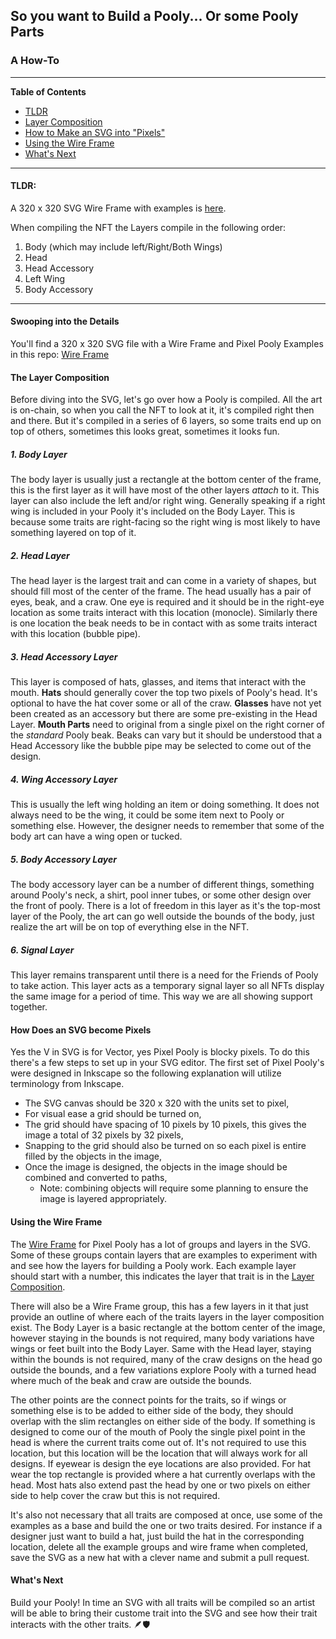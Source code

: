 ## So you want to Build a Pooly... Or some Pooly Parts
### A How-To
---

**Table of Contents**
- [TLDR](https://github.com/rdp3/pooly-assets/edit/main/pixel-pooly-assets/PoolyBuilder.md#tldr)
- [Layer Composition](https://github.com/rdp3/pooly-assets/edit/main/pixel-pooly-assets/PoolyBuilder.md#swooping-into-the-details)
- [How to Make an SVG into "Pixels"](https://github.com/rdp3/pooly-assets/edit/main/pixel-pooly-assets/PoolyBuilder.md#swooping-into-the-details)
- [Using the Wire Frame](https://github.com/rdp3/pooly-assets/edit/main/pixel-pooly-assets/PoolyBuilder.md#using-the-wire-frame)
- [What's Next](https://github.com/rdp3/pooly-assets/edit/main/pixel-pooly-assets/PoolyBuilder.md#whats-next)

---

#### **TLDR:**
A 320 x 320 SVG Wire Frame with examples is [here](pixel-pooly-assets/SVG/PoolyWireFrame.svg).

When compiling the NFT the Layers compile in the following order:
1. Body (which may include left/Right/Both Wings)
2. Head
3. Head Accessory
4. Left Wing
5. Body Accessory

---
#### **Swooping into the Details**

You'll find a 320 x 320 SVG file with a Wire Frame and Pixel Pooly Examples in this repo:
[Wire Frame](pixel-pooly-assets/SVG/PoolyWireFrame-Plain.svg)

#### The Layer Composition
Before diving into the SVG, let's go over how a Pooly is compiled. 
All the art is on-chain, so when you call the NFT to look at it, it's compiled right then and there.
But it's compiled in a series of 6 layers, so some traits end up on top of others, sometimes this looks great, sometimes it looks fun.

##### 1. Body Layer
The body layer is usually just a rectangle at the bottom center of the frame, this is the first layer as it will have most of the other layers *attach* to it. 
This layer can also include the left and/or right wing.
Generally speaking if a right wing is included in your Pooly it's included on the Body Layer.
This is because some traits are right-facing so the right wing is most likely to have something layered on top of it.

##### 2. Head Layer
The head layer is the largest trait and can come in a variety of shapes, but should fill most of the center of the frame.
The head usually has a pair of eyes, beak, and a craw.
One eye is required and it should be in the right-eye location as some traits interact with this location (monocle).
Similarly there is one location the beak needs to be in contact with as some traits interact with this location (bubble pipe).

##### 3. Head Accessory Layer
This layer is composed of hats, glasses, and items that interact with the mouth.
**Hats** should generally cover the top two pixels of Pooly's head.
It's optional to have the hat cover some or all of the craw.
**Glasses** have not yet been created as an accessory but there are some pre-existing in the Head Layer.
**Mouth Parts** need to original from a single pixel on the right corner of the *standard* Pooly beak.
Beaks can vary but it should be understood that a Head Accessory like the bubble pipe may be selected to come out of the design.

##### 4. Wing Accessory Layer
This is usually the left wing holding an item or doing something.
It does not always need to be the wing, it could be some item next to Pooly or something else.
However, the designer needs to remember that some of the body art can have a wing open or tucked.

##### 5. Body Accessory Layer
The body accessory layer can be a number of different things, something around Pooly's neck, a shirt, pool inner tubes, or some other design over the front of pooly.
There is a lot of freedom in this layer as it's the top-most layer of the Pooly, the art can go well outside the bounds of the body, just realize the art will be on top of everything else in the NFT.

##### 6. Signal Layer
This layer remains transparent until there is a need for the Friends of Pooly to take action. This layer acts as a temporary signal layer so all NFTs display the same image for a period of time. This way we are all showing support together.

#### How Does an SVG become Pixels
Yes the V in SVG is for Vector, yes Pixel Pooly is blocky pixels. To do this there's a few steps to set up in your SVG editor. The first set of Pixel Pooly's were designed in Inkscape so the following explanation will utilize terminology from Inkscape.
- The SVG canvas should be 320 x 320 with the units set to pixel,
- For visual ease a grid should be turned on,
- The grid should have spacing of 10 pixels by 10 pixels, this gives the image a total of 32 pixels by 32 pixels,
- Snapping to the grid should also be turned on so each pixel is entire filled by the objects in the image,
- Once the image is designed, the objects in the image should be combined and converted to paths,
  - Note: combining objects will require some planning to ensure the image is layered appropriately. 

#### Using the Wire Frame
The [Wire Frame](pixel-pooly-assets/SVG/PoolyWireFrame-Plain.svg) for Pixel Pooly has a lot of groups and layers in the SVG.
Some of these groups contain layers that are examples to experiment with and see how the layers for building a Pooly work. 
Each example layer should start with a number, this indicates the layer that trait is in the [Layer Composition](https://github.com/rdp3/pooly-assets/edit/main/pixel-pooly-assets/PoolyBuilder.md#swooping-into-the-details).

There will also be a Wire Frame group, this has a few layers in it that just provide an outline of where each of the traits layers in the layer composition exist. The Body Layer is a basic rectangle at the bottom center of the image, however staying in the bounds is not required, many body variations have wings or feet built into the Body Layer.
Same with the Head layer, staying within the bounds is not required, many of the craw designs on the head go outside the bounds, and a few variations explore Pooly with a turned head where much of the beak and craw are outside the bounds.

The other points are the connect points for the traits, so if wings or something else is to be added to either side of the body, they should overlap with the slim rectangles on either side of the body.
If something is designed to come our of the mouth of Pooly the single pixel point in the head is where the current traits come out of. 
It's not required to use this location, but this location will be the location that will always work for all designs.
If eyewear is design the eye locations are also provided.
For hat wear the top rectangle is provided where a hat currently overlaps with the head.
Most hats also extend past the head by one or two pixels on either side to help cover the craw but this is not required.

It's also not necessary that all traits are composed at once, use some of the examples as a base and build the one or two traits desired.
For instance if a designer just want to build a hat, just build the hat in the corresponding location, delete all the example groups and wire frame when completed, save the SVG as a new hat with a clever name and submit a pull request.

#### What's Next
Build your Pooly!
In time an SVG with all traits will be compiled so an artist will be able to bring their custome trait into the SVG and see how their trait interacts with the other traits.
🪶🛡️
